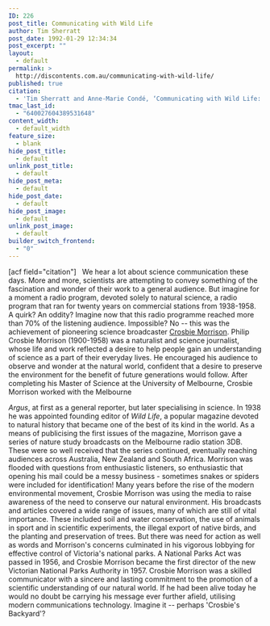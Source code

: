 ```yaml
---
ID: 226
post_title: Communicating with Wild Life
author: Tim Sherratt
post_date: 1992-01-29 12:34:34
post_excerpt: ""
layout:
  - default
permalink: >
  http://discontents.com.au/communicating-with-wild-life/
published: true
citation:
  - 'Tim Sherratt and Anne-Marie Condé, ‘Communicating with Wild Life: Crosbie Morrison’, <em>Australasian Science</em>, vol. 1, no. 4, Summer 1992, p. 8.'
tmac_last_id:
  - "640027604389531648"
content_width:
  - default_width
feature_size:
  - blank
hide_post_title:
  - default
unlink_post_title:
  - default
hide_post_meta:
  - default
hide_post_date:
  - default
hide_post_image:
  - default
unlink_post_image:
  - default
builder_switch_frontend:
  - "0"
---
```

[acf field="citation"]   We hear a lot about science communication these days. More and more, scientists are attempting to convey something of the fascination and wonder of their work to a general audience. But imagine for a moment a radio program, devoted solely to natural science, a radio program that ran for twenty years on commercial stations from 1938-1958. A quirk? An oddity? Imagine now that this radio programme reached more than 70% of the listening audience. Impossible? No -- this was the achievement of pioneering science broadcaster [Crosbie Morrison][1].<!--more--> Philip Crosbie Morrison (1900-1958) was a naturalist and science journalist, whose life and work reflected a desire to help people gain an understanding of science as a part of their everyday lives. He encouraged his audience to observe and wonder at the natural world, confident that a desire to preserve the environment for the benefit of future generations would follow. After completing his Master of Science at the University of Melbourne, Crosbie Morrison worked with the Melbourne 

*Argus*, at first as a general reporter, but later specialising in science. In 1938 he was appointed founding editor of *Wild Life*, a popular magazine devoted to natural history that became one of the best of its kind in the world. As a means of publicising the first issues of the magazine, Morrison gave a series of nature study broadcasts on the Melbourne radio station 3DB. These were so well received that the series continued, eventually reaching audiences across Australia, New Zealand and South Africa. Morrison was flooded with questions from enthusiastic listeners, so enthusiastic that opening his mail could be a messy business - sometimes snakes or spiders were included for identification! Many years before the rise of the modern environmental movement, Crosbie Morrison was using the media to raise awareness of the need to conserve our natural environment. His broadcasts and articles covered a wide range of issues, many of which are still of vital importance. These included soil and water conservation, the use of animals in sport and in scientific experiments, the illegal export of native birds, and the planting and preservation of trees. But there was need for action as well as words and Morrison's concerns culminated in his vigorous lobbying for effective control of Victoria's national parks. A National Parks Act was passed in 1956, and Crosbie Morrison became the first director of the new Victorian National Parks Authority in 1957. Crosbie Morrison was a skilled communicator with a sincere and lasting commitment to the promotion of a scientific understanding of our natural world. If he had been alive today he would no doubt be carrying his message ever further afield, utilising modern communications technology. Imagine it -- perhaps 'Crosbie's Backyard'?

 [1]: http://www.asap.unimelb.edu.au/bsparcs/biogs/P000657b.htm